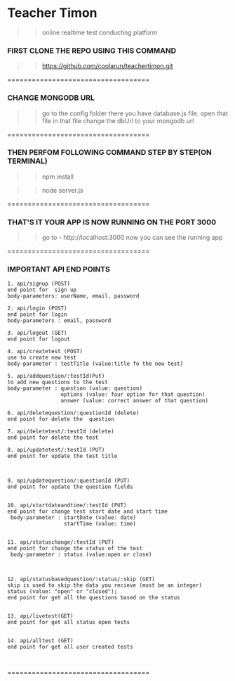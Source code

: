 
# Teacher Timon

>> online realtime test conducting platform




### FIRST CLONE THE REPO USING THIS COMMAND

>> https://github.com/coolarun/teachertimon.git

===================================

### CHANGE MONGODB URL

>> go to the config folder there you have database.js file. open that file
in that file change the dbUrl to your mongodb url

===================================

### THEN PERFOM FOLLOWING COMMAND STEP BY STEP(ON TERMINAL)

>> npm install 

>> node server.js

===================================

### THAT'S IT YOUR APP IS NOW RUNNING ON THE PORT 3000

>> go to - http://localhost:3000
  now you can see the running app

===================================

### IMPORTANT API END POINTS

```
1. api/signup (POST)
end point for  sign up 
body-parameters: userName, email, password

```

```
2. api/login (POST)
end point for login  
body-parameters : email, password
```

```
3. api/logout (GET)
end point for logout
```

```
4. api/createtest (POST)
use to create new test
body-parameter : testTitle (value:title fo the new test)
```

``` 
5. api/addquestion/:testId(Put)
to add new questions to the test
body-parameter : question (value: question)
                 options (value: four option for that question)
                 answer (value: correct answer of that question)

```

```
6. api/deletequestion/:questionId (delete)
end point for delete the  question

```

```
7. api/deletetest/:testId (delete)
end point for delete the test

```

```
8. api/updatetest/:testId (PUT)
end point for update the test title



```

```
9. api/updatequestion/:questionId (PUT)
end point for update the question fields


```

```
10. api/startdateandtime/:testId (PUT)
end point for change test start date and start time
 body-parameter : startDate (value: date)
                  startTime (value: time)


```


```
11. api/statuschange/:testId (PUT)
end point for change the status of the test
 body-parameter : status (value:open or close)
                 


```

```
12. api/statusbasedquestion/:status/:skip (GET)
skip is used to skip the data you recieve (must be an integer)
status (value: "open" or "closed");
end point for get all the questions based on the status


```

```
13. api/livetest(GET)
end point for get all status open tests


```

```
14. api/alltest (GET)
end point for get all user created tests



```





===================================
